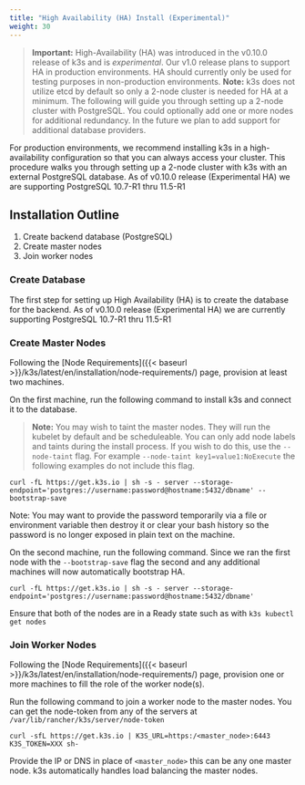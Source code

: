 ```yaml
---
title: "High Availability (HA) Install (Experimental)"
weight: 30
---
```


>**Important:** High-Availability (HA) was introduced in the v0.10.0 release of k3s and is _experimental_. Our v1.0 release plans to support HA in production environments. HA should currently only be used for testing purposes in non-production environments.
>**Note:** k3s does not utilize etcd by default so only a 2-node cluster is needed for HA at a minimum. The following will guide you through setting up a 2-node cluster with PostgreSQL. You could optionally add one or more nodes for additional redundancy. In the future we plan to add support for additional database providers.

For production environments, we recommend installing k3s in a high-availability configuration so that you can always access your cluster. This procedure walks you through setting up a 2-node cluster with k3s with an external PostgreSQL database. As of v0.10.0 release (Experimental HA) we are supporting PostgreSQL 10.7-R1 thru 11.5-R1

Installation Outline
--------------------
1. Create backend database (PostgreSQL)
2. Create master nodes
3. Join worker nodes

### Create Database
The first step for setting up High Availability (HA) is to create the database for the backend. As of v0.10.0 release (Experimental HA) we are currently supporting PostgreSQL 10.7-R1 thru 11.5-R1

### Create Master Nodes
Following the [Node Requirements]({{< baseurl >}}/k3s/latest/en/installation/node-requirements/) page, provision at least two machines.

On the first machine, run the following command to install k3s and connect it to the database.

>**Note:** You may wish to taint the master nodes. They will run the kubelet by default and be scheduleable. You can only add node labels and taints during the install process. If you wish to do this, use the `--node-taint` flag. For example `--node-taint key1=value1:NoExecute` the following examples do not include this flag.

```
curl -fL https://get.k3s.io | sh -s - server --storage-endpoint='postgres://username:password@hostname:5432/dbname' --bootstrap-save
```
Note: You may want to provide the password temporarily via a file or environment variable then destroy it or clear your bash history so the password is no longer exposed in plain text on the machine.

On the second machine, run the following command. Since we ran the first node with the `--bootstrap-save` flag the second and any additional machines will now automatically bootstrap HA.

```
curl -fL https://get.k3s.io | sh -s - server --storage-endpoint='postgres://username:password@hostname:5432/dbname'
```

Ensure that both of the nodes are in a Ready state such as with `k3s kubectl get nodes`

### Join Worker Nodes
Following the [Node Requirements]({{< baseurl >}}/k3s/latest/en/installation/node-requirements/) page, provision one or more machines to fill the role of the worker node(s).

Run the following command to join a worker node to the master nodes. You can get the node-token from any of the servers at `/var/lib/rancher/k3s/server/node-token`

```
curl -sfL https://get.k3s.io | K3S_URL=https:/<master_node>:6443 K3S_TOKEN=XXX sh-
```

Provide the IP or DNS in place of `<master_node>` this can be any one master node. k3s automatically handles load balancing the master nodes.


